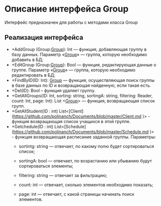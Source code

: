 # Описание интерфейса Group
Интерфейс предназначен для работы с методами класса Group

## Реализация интерфейса
* +AddGroup (Group:[Group](https://github.com/polinanch/Documents/blob/master/Group.md  "объект класса Group")): Int — функция, добавляющая группу в базу данных. Параметр «[Group](https://github.com/polinanch/Documents/blob/master/Group.md "объект класса Group")» — группа, 
которую необходимо добавить в БД;
* +EditGroup (Group:[Group](https://github.com/polinanch/Documents/blob/master/Group.md "объект класса Group")): Bool — функция, редактирующая данные о группе. Параметр «[Group](https://github.com/polinanch/Documents/blob/master/Group.md "объект класса Group")» — 
группа, которую необходимо редактировать в БД;
* +FindByID(ID: Int): [Group](https://github.com/polinanch/Documents/blob/master/Group.md "объект класса Group")  — функция, осуществляющая поиск группы в базе данных по ID и возвращающая найденную, если такая есть. 
* +Del(ID): Bool – функция удаляет группу.
* +GetAllGroups(ID: Int, sorting: string, sortingA: string, filtering: Reader, count: Int, page: Int): List <[Group](https://github.com/polinanch/Documents/blob/master/Group.md "объект класса Group")> — функция, возвращающая список групп. 
* +GetAllStudent(ID : int) List<[Client] (https://github.com/polinanch/Documents/blob/master/Client.md )> - функция возвращающая список учащихся в этой группе.
* +Getchedule(ID : int) List<[Schedule] (https://github.com/polinanch/Documents/blob/master/Schedule.md )> - функция возвращающая расписание заданной группы.
Параметры: 
	* sortintg: string — отвечает, по какому полю будет сортироваться список;
  
	* sortingA: bool — отвечает, по возрастанию или убыванию будут сортироваться элементы;
  
	* filtering: string — отвечает за фильтрацию;
  
	* count: int — отвечает, сколько элементов необходимо показать;
  
	* page: int — отвечает, с какой страницы начинать поиск элементов.
